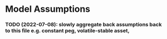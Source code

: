 # Model Assumptions
### TODO (2022-07-08): slowly aggregate back assumptions back to this file e.g. constant peg, volatile-stable asset,  